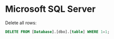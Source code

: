 # Microsoft SQL Server

Delete all rows:

```sql
DELETE FROM [Database].[dbo].[table] WHERE 1=1;
```
